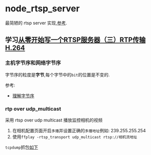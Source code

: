 # node_rtsp_server

最简陋的 rtsp server 实现,[参考](https://blog.csdn.net/weixin_42462202/category_9293806.html).

## 学习[从零开始写一个RTSP服务器（三）RTP传输H.264](https://blog.csdn.net/weixin_42462202/article/details/99089020)

### 主机字节序和网络字节序

字节序的粒度是**字节**,每个字节中的`bit`的位置是不变的.

参考:

- [理解字节序](https://www.ruanyifeng.com/blog/2016/11/byte-order.html)

### rtp over udp_multicast

采用 rtsp over udp multicast 播放监控相机的视频

1. 在相机配置页面开启`多播`并设置正确的`多播地址`例如: 239.255.255.254
2. 使用`ffplay -rtsp_transport udp_multicast rtsp://相机流地址`

`tcpdump`抓包[如下](https://github.com/Eson-Jia/blog/issues/2#issuecomment-954571830)
